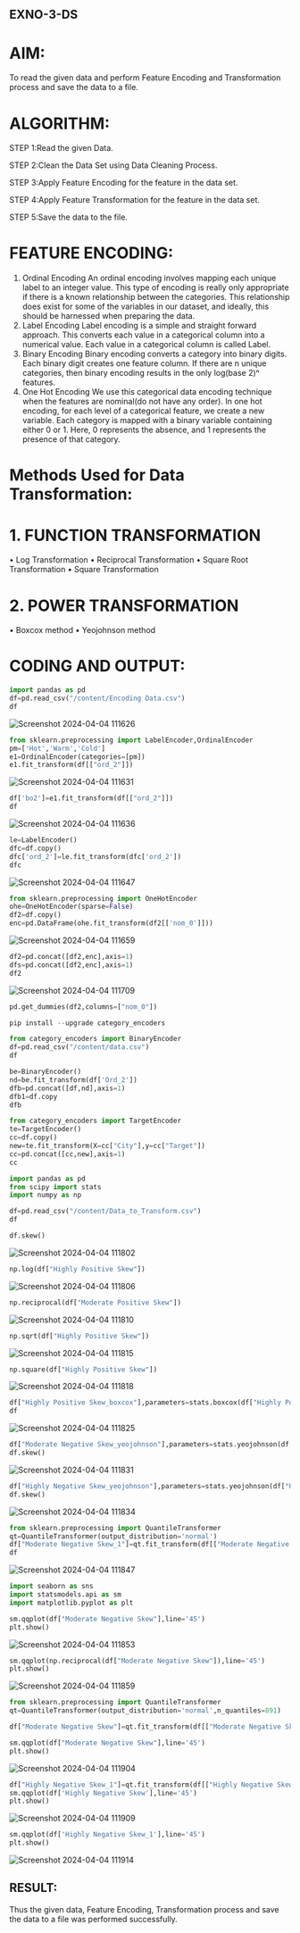 ## EXNO-3-DS

# AIM:
To read the given data and perform Feature Encoding and Transformation process and save the data to a file.

# ALGORITHM:
STEP 1:Read the given Data.

STEP 2:Clean the Data Set using Data Cleaning Process.

STEP 3:Apply Feature Encoding for the feature in the data set.

STEP 4:Apply Feature Transformation for the feature in the data set.

STEP 5:Save the data to the file.

# FEATURE ENCODING:
1. Ordinal Encoding
An ordinal encoding involves mapping each unique label to an integer value. This type of encoding is really only appropriate if there is a known relationship between the categories. This relationship does exist for some of the variables in our dataset, and ideally, this should be harnessed when preparing the data.
2. Label Encoding
Label encoding is a simple and straight forward approach. This converts each value in a categorical column into a numerical value. Each value in a categorical column is called Label.
3. Binary Encoding
Binary encoding converts a category into binary digits. Each binary digit creates one feature column. If there are n unique categories, then binary encoding results in the only log(base 2)ⁿ features.
4. One Hot Encoding
We use this categorical data encoding technique when the features are nominal(do not have any order). In one hot encoding, for each level of a categorical feature, we create a new variable. Each category is mapped with a binary variable containing either 0 or 1. Here, 0 represents the absence, and 1 represents the presence of that category.

# Methods Used for Data Transformation:
  # 1. FUNCTION TRANSFORMATION
• Log Transformation
• Reciprocal Transformation
• Square Root Transformation
• Square Transformation
  # 2. POWER TRANSFORMATION
• Boxcox method
• Yeojohnson method

# CODING AND OUTPUT:
```python
import pandas as pd
df=pd.read_csv("/content/Encoding Data.csv")
df
```

![Screenshot 2024-04-04 111626](https://github.com/chandrumathiyazhagan/EXNO-3-DS/assets/119393023/63fd3945-c97f-4756-b34a-6869beca1fe5)

```python
from sklearn.preprocessing import LabelEncoder,OrdinalEncoder
pm=['Hot','Warm','Cold']
e1=OrdinalEncoder(categories=[pm])
e1.fit_transform(df[["ord_2"]])
```

![Screenshot 2024-04-04 111631](https://github.com/chandrumathiyazhagan/EXNO-3-DS/assets/119393023/f091e54e-98a7-48a6-a176-7efe895eb63d)

```python
df['bo2']=e1.fit_transform(df[["ord_2"]])
df
```

![Screenshot 2024-04-04 111636](https://github.com/chandrumathiyazhagan/EXNO-3-DS/assets/119393023/330bf243-e629-42fc-b489-2148701f5f26)

```python
le=LabelEncoder()
dfc=df.copy()
dfc['ord_2']=le.fit_transform(dfc['ord_2'])
dfc
```

![Screenshot 2024-04-04 111647](https://github.com/chandrumathiyazhagan/EXNO-3-DS/assets/119393023/626843d4-f475-4e4c-a6d4-0244f0a72f6b)

```python
from sklearn.preprocessing import OneHotEncoder
ohe=OneHotEncoder(sparse=False)
df2=df.copy()
enc=pd.DataFrame(ohe.fit_transform(df2[['nom_0']]))
```

![Screenshot 2024-04-04 111659](https://github.com/chandrumathiyazhagan/EXNO-3-DS/assets/119393023/4aa98ca9-b120-4683-bcbd-4add830db08a)

```python
df2=pd.concat([df2,enc],axis=1)
dfs=pd.concat([df2,enc],axis=1)
df2
```

![Screenshot 2024-04-04 111709](https://github.com/chandrumathiyazhagan/EXNO-3-DS/assets/119393023/3bf9819c-c032-449f-b0d7-e00ea17d8647)

```python
pd.get_dummies(df2,columns=["nom_0"])
```


```python
pip install --upgrade category_encoders
```


```python
from category_encoders import BinaryEncoder
df=pd.read_csv("/content/data.csv")
df
```


```python
be=BinaryEncoder()
nd=be.fit_transform(df['Ord_2'])
dfb=pd.concat([df,nd],axis=1)
dfb1=df.copy
dfb
```


```python
from category_encoders import TargetEncoder
te=TargetEncoder()
cc=df.copy()
new=te.fit_transform(X=cc["City"],y=cc["Target"])
cc=pd.concat([cc,new],axis=1)
cc
```


```python
import pandas as pd
from scipy import stats
import numpy as np

df=pd.read_csv("/content/Data_to_Transform.csv")
df
```


```python
df.skew()
```

![Screenshot 2024-04-04 111802](https://github.com/chandrumathiyazhagan/EXNO-3-DS/assets/119393023/fad442db-3ad9-405e-8899-933333abb4e8)

```python
np.log(df["Highly Positive Skew"])
```

![Screenshot 2024-04-04 111806](https://github.com/chandrumathiyazhagan/EXNO-3-DS/assets/119393023/147133e7-1fc1-4cd0-b21f-d7fd76cde1c5)

```python
np.reciprocal(df["Moderate Positive Skew"])
```

![Screenshot 2024-04-04 111810](https://github.com/chandrumathiyazhagan/EXNO-3-DS/assets/119393023/db1afc1e-4559-4888-b844-3e1db8d798a2)

```python
np.sqrt(df["Highly Positive Skew"])
```

![Screenshot 2024-04-04 111815](https://github.com/chandrumathiyazhagan/EXNO-3-DS/assets/119393023/24cee62f-9288-4f88-abc7-1f14b572c155)

```python
np.square(df["Highly Positive Skew"])
```

![Screenshot 2024-04-04 111818](https://github.com/chandrumathiyazhagan/EXNO-3-DS/assets/119393023/84df4534-e1bf-4a08-8ee1-a0d09441725f)

```python
df["Highly Positive Skew_boxcox"],parameters=stats.boxcox(df["Highly Positive Skew"])
df
```

![Screenshot 2024-04-04 111825](https://github.com/chandrumathiyazhagan/EXNO-3-DS/assets/119393023/0ad33d87-bb11-4a09-bfcb-8c14cb77384b)

```python
df["Moderate Negative Skew_yeojohnson"],parameters=stats.yeojohnson(df["Moderate Negative Skew"])
df.skew()
```

![Screenshot 2024-04-04 111831](https://github.com/chandrumathiyazhagan/EXNO-3-DS/assets/119393023/acd0b6c0-b423-4cee-9f15-9c0f20d0d4aa)

```python
df["Highly Negative Skew_yeojohnson"],parameters=stats.yeojohnson(df["Highly Negative Skew"])
df.skew()
```

![Screenshot 2024-04-04 111834](https://github.com/chandrumathiyazhagan/EXNO-3-DS/assets/119393023/f67f84dc-a47c-42b6-a2e4-84ba92bdc10d)

```python
from sklearn.preprocessing import QuantileTransformer
qt=QuantileTransformer(output_distribution='normal')
df["Moderate Negative Skew_1"]=qt.fit_transform(df[["Moderate Negative Skew"]])
df
```

![Screenshot 2024-04-04 111847](https://github.com/chandrumathiyazhagan/EXNO-3-DS/assets/119393023/a543471d-bbff-45cb-a489-4753d9b1f62b)

```python
import seaborn as sns
import statsmodels.api as sm
import matplotlib.pyplot as plt

sm.qqplot(df["Moderate Negative Skew"],line='45')
plt.show()
```

![Screenshot 2024-04-04 111853](https://github.com/chandrumathiyazhagan/EXNO-3-DS/assets/119393023/b90f72c5-f674-47c1-a9fd-5cd68ce32581)

```python
sm.qqplot(np.reciprocal(df["Moderate Negative Skew"]),line='45')
plt.show()
```

![Screenshot 2024-04-04 111859](https://github.com/chandrumathiyazhagan/EXNO-3-DS/assets/119393023/64b4aac4-a2a5-4957-a5a3-ae5465d55776)

```python
from sklearn.preprocessing import QuantileTransformer
qt=QuantileTransformer(output_distribution='normal',n_quantiles=891)

df["Moderate Negative Skew"]=qt.fit_transform(df[["Moderate Negative Skew"]])

sm.qqplot(df["Moderate Negative Skew"],line='45')
plt.show()
```

![Screenshot 2024-04-04 111904](https://github.com/chandrumathiyazhagan/EXNO-3-DS/assets/119393023/82a7fdde-7402-4488-9f6b-54955bdb4c31)


```python
df["Highly Negative Skew_1"]=qt.fit_transform(df[["Highly Negative Skew"]])
sm.qqplot(df['Highly Negative Skew'],line='45')
plt.show()
```
![Screenshot 2024-04-04 111909](https://github.com/chandrumathiyazhagan/EXNO-3-DS/assets/119393023/60d6c48c-a27e-490d-9fe6-daefa54d6e28)


```python
sm.qqplot(df['Highly Negative Skew_1'],line='45')
plt.show()
```
![Screenshot 2024-04-04 111914](https://github.com/chandrumathiyazhagan/EXNO-3-DS/assets/119393023/aba98554-8b84-4764-9b47-5782eb8ba0b5)



## RESULT:
Thus the given data, Feature Encoding, Transformation process and save the data to a file was performed successfully.
       
